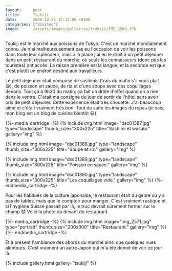 ```yaml
---
layout:     post
title:      Tsukiji
date:       2008-12-28 15:13:06 +0100
categories: ["Visites"]
image:      /assets/images/galleries/tsukiji/IMG_2560.JPG
---
```


Tsukiji est le marché aux poissons de Tokyo. C'est un marché mondialement connu. Je n'ai malheureusement pas eu
l'occasion de voir les poissons dans toute leur splendeur, mais à la place j'ai eu le droit à un petit déjeuner
dans un petit restaurant du marché, où seuls les connaisseurs (donc pas les touristes) ont accès. La raison
première est la langue, et la seconde est que c'est plutôt un endroit destiné aux travailleurs.

<!--more-->

Le petit déjeuner était composé de sashimis (frais du matin s'il vous plait :laughing:), de poisson en sauce, de
riz et d'une soupe avec des coquillages dedans. Tout ça à 9h30 du matin; ça fait un drôle d'effet quand on a rien
dans le ventre. C'était ma consigne du jour de sortir de l'hôtel sans avoir pris de petit déjeuner. Cette
expérience était très chouette. J'ai beaucoup aimé et c'était vraiment très bon. Tout de suite les images du repas
(je sais, mon blog est un blog de cuisine bientôt :laughing:).

{%- media_cartridge -%}
{% include img.html
    image="dsc01387.jpg"
    type="landscape"
    thumb_size="300x225"
    title="Sashimi et wasabi."
    gallery="img"
%}

{% include img.html
    image="dsc01388.jpg"
    type="landscape"
    thumb_size="300x225"
    title="Soupe et riz."
    gallery="img"
%}

{% include img.html
    image="dsc01389.jpg"
    type="landscape"
    thumb_size="300x225"
    title="Poisson en sauce."
    gallery="img"
%}

{% include img.html
    image="dsc01390.jpg"
    type="landscape"
    thumb_size="300x225"
    title="Les coquillages vide."
    gallery="img"
%}
{%- endmedia_cartridge -%}

Pour les habitués de la culture japonaise, le restaurant était du genre où y a pas de tables, mais que le comptoir
pour manger. C'est vraiment rustique et si l'hygiène Suisse passait par là, le truc devrait sûrement fermer sur le
champ :smiling_imp: Voici la photo du devant du restaurant.

{%- media_cartridge -%}
{% include img.html
    image="img_2571.jpg"
    type="portrait"
    thumb_size="200x300"
    title="Restaurant."
    gallery="img"
%}
{%- endmedia_cartridge -%}

Et à présent l'ambiance des abords du marché ainsi que quelques vues alentours. C'est vraiment un autre Japon qui
m'a été donné de voir ce jour là.

{% include gallery.html gallery="tsukiji" %}

